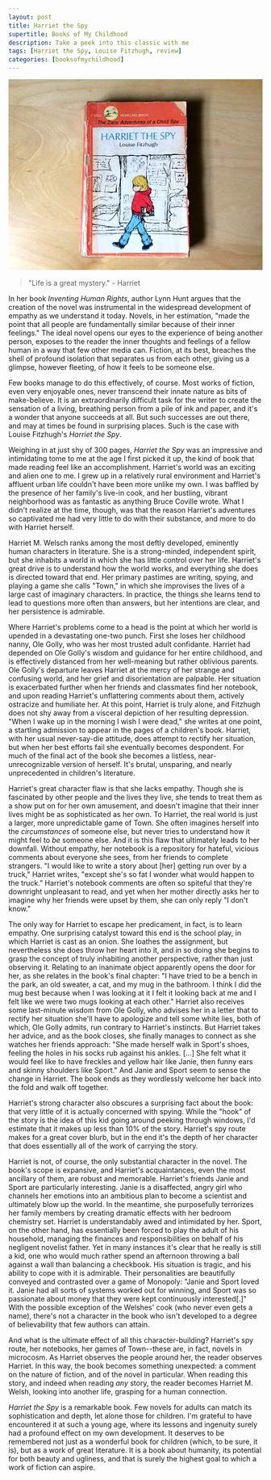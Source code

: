 ```yaml
---
layout: post
title: Harriet the Spy
supertitle: Books of My Childhood
description: Take a peek into this classic with me
tags: [Harriet the Spy, Louise Fitzhugh, review]
categories: [booksofmychildhood]
---
```


![Harriet the Spy, cover](/assets/images/blog/harriet_the_spy.jpg)


> "Life is a great mystery." - Harriet

In her book _Inventing Human Rights_, author Lynn Hunt argues that the creation of the novel was instrumental in the widespread development of empathy as we understand it today. Novels, in her estimation, "made the point that all people are fundamentally similar because of their inner feelings." The ideal novel opens our eyes to the experience of being another person, exposes to the reader the inner thoughts and feelings of a fellow human in a way that few other media can. Fiction, at its best, breaches the shell of profound isolation that separates us from each other, giving us a glimpse, however fleeting, of how it feels to be someone else.

Few books manage to do this effectively, of course. Most works of fiction, even very enjoyable ones, never transcend their innate nature as bits of make-believe. It is an extraordinarily difficult task for the writer to create the sensation of a living, breathing person from a pile of ink and paper, and it's a wonder that anyone succeeds at all. But such successes are out there, and may at times be found in surprising places. Such is the case with Louise Fitzhugh's _Harriet the Spy_.

Weighing in at just shy of 300 pages, _Harriet the Spy_ was an impressive and intimidating tome to me at the age I first picked it up, the kind of book that made reading feel like an accomplishment. Harriet's world was an exciting and alien one to me. I grew up in a relatively rural environment and Harriet's affluent urban life couldn't have been more unlike my own. I was baffled by the presence of her family's live-in cook, and her bustling, vibrant neighborhood was as fantastic as anything Bruce Coville wrote. What I didn't realize at the time, though, was that the reason Harriet's adventures so captivated me had very little to do with their substance, and more to do with Harriet herself.

Harriet M. Welsch ranks among the most deftly developed, eminently human characters in literature. She is a strong-minded, independent spirit, but she inhabits a world in which she has little control over her life. Harriet's great drive is to understand how the world works, and everything she does is directed toward that end. Her primary pastimes are writing, spying, and playing a game she calls "Town," in which she improvises the lives of a large cast of imaginary characters. In practice, the things she learns tend to lead to questions more often than answers, but her intentions are clear, and her persistence is admirable.

Where Harriet's problems come to a head is the point at which her world is upended in a devastating one-two punch. First she loses her childhood nanny, Ole Golly, who was her most trusted adult confidante. Harriet had depended on Ole Golly's wisdom and guidance for her entire childhood, and is effectively distanced from her well-meaning but rather oblivious parents. Ole Golly's departure leaves Harriet at the mercy of her strange and confusing world, and her grief and disorientation are palpable. Her situation is exacerbated further when her friends and classmates find her notebook, and upon reading Harriet's unflattering comments about them, actively ostracize and humiliate her. At this point, Harriet is truly alone, and Fitzhugh does not shy away from a visceral depiction of her resulting depression. "When I wake up in the morning I wish I were dead," she writes at one point, a startling admission to appear in the pages of a children's book. Harriet, with her usual never-say-die attitude, does attempt to rectify her situation, but when her best efforts fail she eventually becomes despondent. For much of the final act of the book she becomes a listless, near-unrecognizable version of herself. It's brutal, unsparing, and nearly unprecedented in children's literature.

Harriet's great character flaw is that she lacks empathy. Though she is fascinated by other people and the lives they live, she tends to treat them as a show put on for her own amusement, and doesn't imagine that their inner lives might be as sophisticated as her own. To Harriet, the real world is just a larger, more unpredictable game of Town. She often imagines herself into the _circumstances_ of someone else, but never tries to understand how it might feel to _be_ someone else. And it is this flaw that ultimately leads to her downfall. Without empathy, her notebook is a repository for hateful, vicious comments about everyone she sees, from her friends to complete strangers. "I would like to write a story about \[her\] getting run over by a truck," Harriet writes, "except she's so fat I wonder what would happen to the truck." Harriet's notebook comments are often so spiteful that they're downright unpleasant to read, and yet when her mother directly asks her to imagine why her friends were upset by them, she can only reply "I don't know." 

The only way for Harriet to escape her predicament, in fact, is to learn empathy. One surprising catalyst toward this end is the school play, in which Harriet is cast as an onion. She loathes the assignment, but nevertheless she does throw her heart into it, and in so doing she begins to grasp the concept of truly inhabiting another perspective, rather than just observing it. Relating to an inanimate object apparently opens the door for her, as she relates in the book's final chapter: "I have tried to be a bench in the park, an old sweater, a cat, and my mug in the bathroom. I think I did the mug best because when I was looking at it I felt it looking back at me and I felt like we were two mugs looking at each other." Harriet also receives some last-minute wisdom from Ole Golly, who advises her in a letter that to rectify her situation she'll have to apologize and tell some white lies, both of which, Ole Golly admits, run contrary to Harriet's instincts. But Harriet takes her advice, and as the book closes, she finally manages to connect as she watches her friends approach: "She made herself walk in Sport's shoes, feeling the holes in his socks rub against his ankles. \[...\] She felt what it would feel like to have freckles and yellow hair like Janie, then funny ears and skinny shoulders like Sport." And Janie and Sport seem to sense the change in Harriet. The book ends as they wordlessly welcome her back into the fold and walk off together.

Harriet's strong character also obscures a surprising fact about the book: that very little of it is actually concerned with spying. While the "hook" of the story is the idea of this kid going around peeking through windows, I'd estimate that it makes up less than 10% of the story. Harriet's spy route makes for a great cover blurb, but in the end it's the depth of her character that does essentially all of the work of carrying the story. 

Harriet is not, of course, the only substantial character in the novel. The book's scope is expansive, and Harriet's acquaintances, even the most ancillary of them, are robust and memorable. Harriet's friends Janie and Sport are particularly interesting. Janie is a disaffected, angry girl who channels her emotions into an ambitious plan to become a scientist and ultimately blow up the world. In the meantime, she purposefully terrorizes her family members by creating dramatic effects with her bedroom chemistry set. Harriet is understandably awed and intimidated by her. Sport, on the other hand, has essentially been forced to play the adult of his household, managing the finances and responsibilities on behalf of his negligent novelist father. Yet in many instances it's clear that he really is still a kid, one who would much rather spend an afternoon throwing a ball against a wall than balancing a checkbook. His situation is tragic, and his ability to cope with it is admirable. Their personalities are beautifully conveyed and contrasted over a game of Monopoly: "Janie and Sport loved it. Janie had all sorts of systems worked out for winning, and Sport was so passionate about money that they were kept continuously interested\[.\]" With the possible exception of the Welshes' cook (who never even gets a name), there's not a character in the book who isn't developed to a degree of believability that few authors can attain.

And what is the ultimate effect of all this character-building? Harriet's spy route, her notebooks, her games of Town--these are, in fact, novels in microcosm. As Harriet observes the people around her, the reader observes Harriet. In this way, the book becomes something unexpected: a comment on the nature of fiction, and of the novel in particular. When reading this story, and indeed when reading _any_ story, the reader becomes Harriet M. Welsh, looking into another life, grasping for a human connection.

_Harriet the Spy_ is a remarkable book. Few novels for adults can match its sophistication and depth, let alone those for children. I'm grateful to have encountered it at such a young age, where its lessons and ingenuity surely had a profound effect on my own development. It deserves to be remembered not just as a wonderful book for children (which, to be sure, it is), but as a work of great literature. It is a book about humanity, its potential for both beauty and ugliness, and that is surely the highest goal to which a work of fiction can aspire.